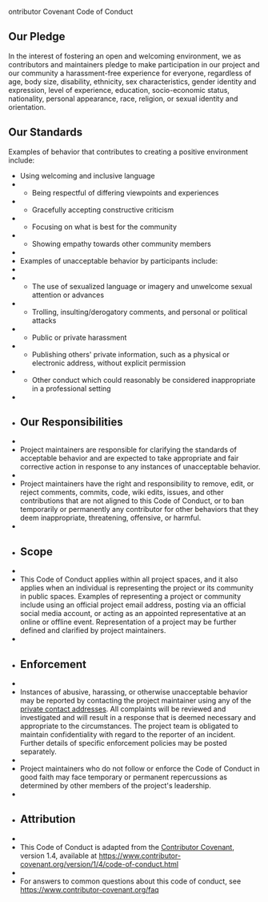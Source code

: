 ontributor Covenant Code of Conduct

## Our Pledge

In the interest of fostering an open and welcoming environment, we as contributors and maintainers pledge to make participation in our project and our community a harassment-free experience for everyone, regardless of age, body size, disability, ethnicity, sex characteristics, gender identity and expression, level of experience, education, socio-economic status, nationality, personal appearance, race, religion, or sexual identity and orientation.

## Our Standards

Examples of behavior that contributes to creating a positive environment include:

- Using welcoming and inclusive language
- - Being respectful of differing viewpoints and experiences
- - Gracefully accepting constructive criticism
- - Focusing on what is best for the community
- - Showing empathy towards other community members
-
- Examples of unacceptable behavior by participants include:
-
- - The use of sexualized language or imagery and unwelcome sexual attention or advances
- - Trolling, insulting/derogatory comments, and personal or political attacks
- - Public or private harassment
- - Publishing others' private information, such as a physical or electronic address, without explicit permission
- - Other conduct which could reasonably be considered inappropriate in a professional setting
-
- ## Our Responsibilities
-
- Project maintainers are responsible for clarifying the standards of acceptable behavior and are expected to take appropriate and fair corrective action in response to any instances of unacceptable behavior.
-
- Project maintainers have the right and responsibility to remove, edit, or reject comments, commits, code, wiki edits, issues, and other contributions that are not aligned to this Code of Conduct, or to ban temporarily or permanently any contributor for other behaviors that they deem inappropriate, threatening, offensive, or harmful.
-
- ## Scope
-
- This Code of Conduct applies within all project spaces, and it also applies when an individual is representing the project or its community in public spaces. Examples of representing a project or community include using an official project email address, posting via an official social media account, or acting as an appointed representative at an online or offline event. Representation of a project may be further defined and clarified by project maintainers.
-
- ## Enforcement
-
- Instances of abusive, harassing, or otherwise unacceptable behavior may be reported by contacting the project maintainer using any of the [private contact addresses](https://twitter.com/amanusk_). All complaints will be reviewed and investigated and will result in a response that is deemed necessary and appropriate to the circumstances. The project team is obligated to maintain confidentiality with regard to the reporter of an incident. Further details of specific enforcement policies may be posted separately.
-
- Project maintainers who do not follow or enforce the Code of Conduct in good faith may face temporary or permanent repercussions as determined by other members of the project's leadership.
-
- ## Attribution
-
- This Code of Conduct is adapted from the [Contributor Covenant](https://www.contributor-covenant.org), version 1.4, available at <https://www.contributor-covenant.org/version/1/4/code-of-conduct.html>
-
- For answers to common questions about this code of conduct, see <https://www.contributor-covenant.org/faq>
